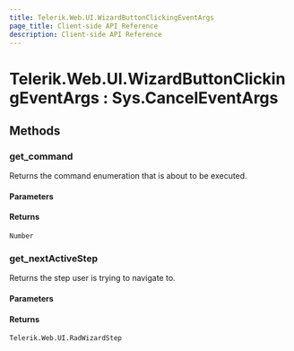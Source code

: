 ```yaml
---
title: Telerik.Web.UI.WizardButtonClickingEventArgs
page_title: Client-side API Reference
description: Client-side API Reference
---
```


# Telerik.Web.UI.WizardButtonClickingEventArgs : Sys.CancelEventArgs

## Methods

### get_command

Returns the command enumeration that is about to be executed.

#### Parameters

#### Returns

`Number`

### get_nextActiveStep

Returns the step user is trying to navigate to.

#### Parameters

#### Returns

`Telerik.Web.UI.RadWizardStep`